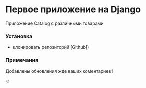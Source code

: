 
# Первое приложение на Django
Приложение Catalog с различными товарами

### Установка
+ клонировать репозиторий [Github])

### Примечания
Добавлены обновления жде ваших коментариев ! 

☺